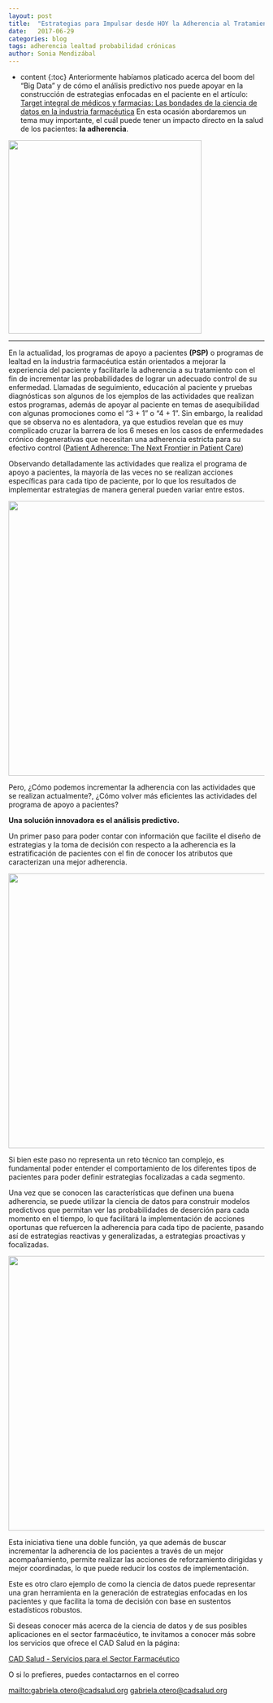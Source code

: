 ```yaml
---
layout: post
title:  "Estrategias para Impulsar desde HOY la Adherencia al Tratamiento"
date:   2017-06-29 
categories: blog
tags: adherencia lealtad probabilidad crónicas
author: Sonia Mendizábal
---
```

* content
{:toc}
Anteriormente habíamos platicado acerca del boom del “Big Data” y de cómo el análisis predictivo nos puede apoyar en la construcción de estrategias enfocadas en el paciente en el artículo: [Target integral de médicos y farmacias: Las bondades de la ciencia de datos en la industria farmacéutica](https://cadsalud.github.io/2017/03/13/Target-integral/) En esta ocasión abordaremos un tema muy importante, el cuál puede tener un impacto directo en la salud de los pacientes: **la adherencia**.

<img src="/images-post/2017-06-29adherencia/imagen1.png" width="380">



----


En la actualidad, los programas de apoyo a pacientes **(PSP)** o programas de lealtad en la industria farmacéutica están orientados a mejorar la experiencia del paciente y facilitarle la adherencia a su tratamiento con el fin de incrementar las probabilidades de lograr un adecuado control de su enfermedad. Llamadas de seguimiento, educación al paciente y pruebas diagnósticas son algunos de los ejemplos de las actividades que realizan estos programas, además de apoyar al paciente en temas de asequibilidad con algunas promociones como el “3 + 1” o “4 + 1”. Sin embargo, la realidad que se observa no es alentadora, ya que estudios revelan que es muy complicado cruzar la barrera de los 6 meses en los casos de enfermedades crónico degenerativas que necesitan una adherencia estricta para su efectivo control ([Patient Adherence: The Next Frontier in Patient Care](https://www.capgemini.com/resource-file-access/resource/pdf/Patient_Adherence__The_Next_Frontier_in_Patient_Care.pdf))

Observando detalladamente las actividades que realiza el programa de apoyo a pacientes, la mayoría de las veces no se realizan acciones específicas para cada tipo de paciente, por lo que los resultados de implementar estrategias de manera general pueden variar entre estos.

<img src="/images-post/2017-06-29adherencia/imagen2.png" width="540">

Pero, ¿Cómo podemos incrementar la adherencia con las actividades que se realizan actualmente?, ¿Cómo volver más eficientes las actividades del programa de apoyo a pacientes?

**Una solución innovadora es el análisis predictivo.**

Un primer paso para poder contar con información que facilite el diseño de estrategias y la toma de decisión con respecto a la adherencia es la estratificación de pacientes con el fin de conocer los atributos que caracterizan una mejor adherencia.

<img src="/images-post/2017-06-29adherencia/imagen3.png" width="540">

Si bien este paso no representa un reto técnico tan complejo, es fundamental poder entender el comportamiento de los diferentes tipos de pacientes para poder definir estrategias focalizadas a cada segmento.

Una vez que se conocen las características que definen una buena adherencia, se puede utilizar la ciencia de datos para construir modelos predictivos que permitan ver las probabilidades de deserción para cada momento en el tiempo, lo que facilitará la implementación de acciones oportunas que refuercen la adherencia para cada tipo de paciente, pasando así de estrategias reactivas y generalizadas, a estrategias proactivas y focalizadas.

<img src="/images-post/2017-06-29adherencia/imagen4.png" width="540">

Esta iniciativa tiene una doble función, ya que además de buscar incrementar la adherencia de los pacientes a través de un mejor acompañamiento, permite realizar las acciones de reforzamiento dirigidas y mejor coordinadas, lo que puede reducir los costos de implementación.

Este es otro claro ejemplo de como la ciencia de datos puede representar una gran herramienta en la generación de estrategias enfocadas en los pacientes y que facilita la toma de decisión con base en sustentos estadísticos robustos.

Si deseas conocer más acerca de la ciencia de datos y de sus posibles aplicaciones en el sector farmacéutico, te invitamos a conocer más sobre los servicios que ofrece el CAD Salud en la página:  

[CAD Salud - Servicios para el Sector Farmacéutico](https://www.cadsalud.org/sector-farmaceutico)

O si lo prefieres, puedes contactarnos en el correo 

<mailto:gabriela.otero@cadsalud.org>
<gabriela.otero@cadsalud.org>